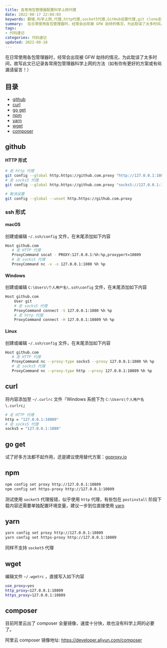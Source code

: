 ```yaml
---
title: 各常用包管理器配置科学上网代理
date: 2022-08-17 22:04:03
keywords: 翻墙,科学上网,代理,http代理,socket5代理,GitHub设置代理,git clone走代理,ssh走代理,GFW,包管理器,composer,go get,npm,科学上网解决方案
summary:  在日常使用各包管理器时，经常会出现被 GFW 劫持的情况，为此耽误了太多时间，故写此文已记录各常用包管理器走代理的方法，如有更好的方案请留言！
tags:
- 代码速记
categories: 代码速记
updated: 2022-08-18
---
```


在日常使用各包管理器时，经常会出现被 GFW 劫持的情况，为此耽误了太多时间，故写此文已记录各常用包管理器科学上网的方法（如有你有更好的方案或有纰漏请留言！）

## 目录

- [github](#github)
- [curl](#curl)
- [go get](go-get)
- [npm](#npm)
- [yarn](#yarn)
- [wget](wget)
- [composer](composer)

## github

#### HTTP 形式

```bash
# 走 http 代理
git config --global http.https://github.com.proxy "http://127.0.0.1:10809"
# 走 socks5 代理
git config --global http.https://github.com.proxy "socks5://127.0.0.1:1080"

# 取消设置
git config --global --unset http.https://github.com.proxy
```

### ssh 形式

#### macOS

创建或编辑 `~/.ssh/config` 文件，在末尾添加如下内容

```bash
Host github.com
   # 走 HTTP 代理
   ProxyCommand socat - PROXY:127.0.0.1:%h:%p,proxyport=10809
   # 走 socks5 代理
   ProxyCommand nc -v -x 127.0.0.1:1080 %h %p
```

#### Windows

创建或编辑  `C:\Users\个人用户名\.ssh\config` 文件，在末尾添加如下内容

```bash
Host github.com
    User git
    # 走 socks5 代理
    ProxyCommand connect -S 127.0.0.1:1080 %h %p
    # 走 http 代理
    ProxyCommand connect -H 127.0.0.1:10809 %h %p
```

#### Linux

创建或编辑 `~/.ssh/config` 文件，在末尾添加如下内容

```bash
Host github.com
   # 走 HTTP 代理
   ProxyCommand nc --proxy-type socks5 --proxy 127.0.0.1:1080 %h %p
   # 走 socks5 代理
   ProxyCommand nc --proxy-type http --proxy 127.0.0.1:10809 %h %p
```

## curl

将内容添加至 `~/.curlrc` 文件『Windows 系统下为 `C:\Users\个人用户名\.curlrc`』

```bash
# 走 HTTP 代理
http = "127.0.0.1:10809"
# 走 socks5 代理
socks5 = "127.0.0.1:1080"
```

## go get

试了好多方法都不起作用，还是建议使用替代方案：[goproxy.io](https://goproxy.io/)

## npm

```bash
npm config set proxy http://127.0.0.1:10809
npm config set https-proxy http://127.0.0.1:10809
```

测试使用 `socket5` 代理报错，似乎使用 `http` 代理，有些包在 `postinstall` 阶段下载内容还需要单独配置环境变量，建议一步到位直接使用 [yarn](https://yarn.bootcss.com/docs/install#windows-stable)

## yarn

```bash
yarn config set proxy http://127.0.0.1:10809
yarn config set https-proxy http://127.0.0.1:10809
```

同样不支持 `socket5` 代理

## wget

编辑文件 `~/.wgetrc` ，直接写入如下内容

```bash
use_proxy=yes
http_proxy=127.0.0.1:10809
https_proxy=127.0.0.1:10809
```

## composer

目前阿里云出了 composer 全量镜像，速度十分快，故也没有科学上网的必要了。

阿里云 composer 镜像地址: https://developer.aliyun.com/composer
